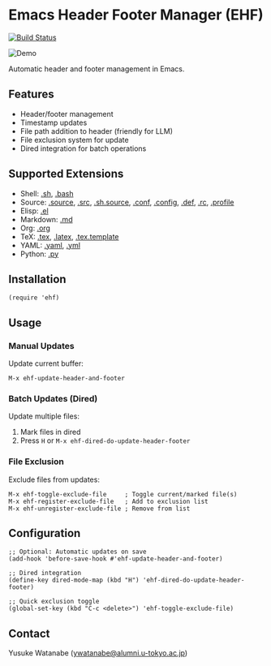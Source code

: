 <!-- ---
!-- Timestamp: 2025-03-08 11:38:35
!-- Author: ywatanabe
!-- File: /home/ywatanabe/.emacs.d/lisp/emacs-header-footer/README.md
!-- --- -->

# Emacs Header Footer Manager (EHF)

[![Build Status](https://github.com/ywatanabe1989/emacs-header-footer-manager/workflows/tests/badge.svg)](https://github.com/ywatanabe1989/emacs-header-footer-manager/actions)

![Demo](./emacs-gif-screenshot-2025-03-08-11:29:24.gif)

Automatic header and footer management in Emacs.

## Features

- Header/footer management
- Timestamp updates
- File path addition to header (friendly for LLM)
- File exclusion system for update
- Dired integration for batch operations

## Supported Extensions

- Shell: [.sh](./examples/example.sh?plain=1), [.bash](./examples/example.bash?plain=1)
- Source: [.source](./examples/example.source?plain=1), [.src](./examples/example.src?plain=1), [.sh.source](./examples/example.sh.source?plain=1), [.conf](./examples/example.conf?plain=1), [.config](./examples/example.config?plain=1), [.def](./examples/example.def?plain=1), [.rc](./examples/example.rc?plain=1), [.profile](./examples/example.profile?plain=1)
- Elisp: [.el](./examples/example.el?plain=1)
- Markdown: [.md](./examples/example.md?plain=1)
- Org: [.org](./examples/example.org?plain=1)
- TeX: [.tex](./examples/example.tex?plain=1), [.latex](./examples/example.latex?plain=1), [.tex.template](./examples/example.tex.template?plain=1)
- YAML: [.yaml](./examples/example.yaml?plain=1), [.yml](./examples/example.yml?plain=1)
- Python: [.py](./examples/example.py?plain=1)

## Installation

```elisp
(require 'ehf)
```

## Usage

### Manual Updates

Update current buffer:
```elisp
M-x ehf-update-header-and-footer
```

### Batch Updates (Dired)

Update multiple files:
1. Mark files in dired
2. Press `H` or `M-x ehf-dired-do-update-header-footer`

### File Exclusion

Exclude files from updates:
```elisp
M-x ehf-toggle-exclude-file     ; Toggle current/marked file(s)
M-x ehf-register-exclude-file   ; Add to exclusion list
M-x ehf-unregister-exclude-file ; Remove from list
```

## Configuration

```elisp
;; Optional: Automatic updates on save
(add-hook 'before-save-hook #'ehf-update-header-and-footer)

;; Dired integration
(define-key dired-mode-map (kbd "H") 'ehf-dired-do-update-header-footer)

;; Quick exclusion toggle
(global-set-key (kbd "C-c <delete>") 'ehf-toggle-exclude-file)
```

## Contact

Yusuke Watanabe (ywatanabe@alumni.u-tokyo.ac.jp)

<!-- EOF -->
